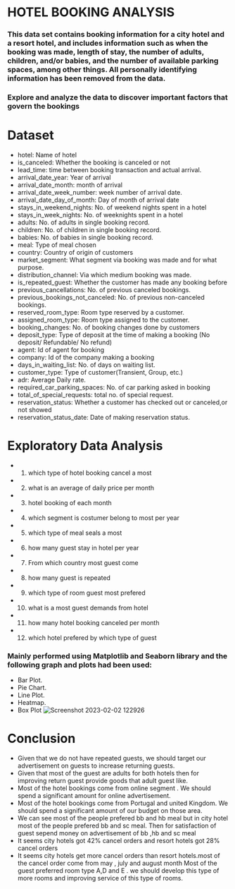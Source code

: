 # HOTEL BOOKING ANALYSIS
### This data set contains booking information for a city hotel and a resort hotel, and includes information such as when the booking was made, length of stay, the number of adults, children, and/or babies, and the number of available parking spaces, among other things. All personally identifying information has been removed from the data.
### Explore and analyze the data to discover important factors that govern the bookings
# Dataset
- hotel: Name of hotel 
- is_canceled: Whether the booking is canceled or not 
- lead_time: time between booking transaction and actual arrival.
- arrival_date_year: Year of arrival
- arrival_date_month: month of arrival
- arrival_date_week_number: week number of arrival date.
- arrival_date_day_of_month: Day of month of arrival date
- stays_in_weekend_nights: No. of weekend nights spent in a hotel
- stays_in_week_nights: No. of weeknights spent in a hotel
- adults: No. of adults in single booking record.
- children: No. of children in single booking record.
- babies: No. of babies in single booking record. 
- meal: Type of meal chosen 
- country: Country of origin of customers
- market_segment: What segment via booking was made and for what purpose.
- distribution_channel: Via which medium booking was made.
- is_repeated_guest: Whether the customer has made any booking before
- previous_cancellations: No. of previous canceled bookings.
- previous_bookings_not_canceled: No. of previous non-canceled bookings.
- reserved_room_type: Room type reserved by a customer.
- assigned_room_type: Room type assigned to the customer.
- booking_changes: No. of booking changes done by customers
- deposit_type: Type of deposit at the time of making a booking (No deposit/ Refundable/ No refund)
- agent: Id of agent for booking
- company: Id of the company making a booking
- days_in_waiting_list: No. of days on waiting list.
- customer_type: Type of customer(Transient, Group, etc.)
- adr: Average Daily rate.
- required_car_parking_spaces: No. of car parking asked in booking
- total_of_special_requests: total no. of special request.
- reservation_status: Whether a customer has checked out or canceled,or not showed 
- reservation_status_date: Date of making reservation status.
# Exploratory Data Analysis
- 1)  which type of hotel booking cancel a most
- 2)  what is an average of daily price per month
- 3)  hotel booking of each month
- 4)  which segment is costumer belong to most per year
- 5)  which type of meal seals a most
- 6)  how many guest stay in hotel per year
- 7)  From which country most guest come
- 8)  how many guest is repeated 
- 9)  which type of room guest most prefered
- 10) what is a most guest demands from hotel 
- 11) how many hotel booking canceled per month
- 12) which hotel prefered by which type of guest
### Mainly performed using Matplotlib and Seaborn library and the following graph and plots had been used:

- Bar Plot.
- Pie Chart.
- Line Plot.
- Heatmap.
- Box Plot 
![Screenshot 2023-02-02 122926](https://user-images.githubusercontent.com/123857050/216254704-2d2cf506-6b10-464b-bd53-bd93cbd60035.png)
# Conclusion
- Given that we do not have repeated guests, we should target our advertisement on guests to increase returning guests.
- Given that most of the guest are adults for both hotels then for improving return guest provide goods that adult guest like.
- Most of the hotel bookings come from online segment . We should spend a significant amount for online advertisement.
- Most of the hotel bookings come from Portugal and united Kingdom. We should spend a significant amount of our budget on those area.
- We can see most of the people prefered bb and hb meal but in city hotel most of the people prefered bb and sc meal. Then for satisfaction of guest sepend money on advertisement of bb ,hb and sc meal
- It seems city hotels got 42% cancel orders and resort hotels got 28% cancel orders
- It seems city hotels get more cancel orders than resort hotels.most of the cancel order come from may , july and august month
Most of the guest preferred room type A,D and E . we should develop this type of more rooms and improving service of this type of rooms.
